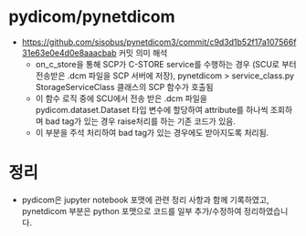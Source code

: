 # pydicom/pynetdicom 
* https://github.com/sisobus/pynetdicom3/commit/c9d3d1b52f17a107566f31e63e0e4d0e8aaacbab 커밋 의미 해석
  * on_c_store을 통해 SCP가 C-STORE service를 수행하는 경우 (SCU로 부터 전송받은 .dcm 파일을 SCP 서버에 저장), pynetdicom > service_class.py StorageServiceClass 클래스의 SCP 함수가 호출됨
  * 이 함수 로직 중에 SCU에서 전송 받은 .dcm 파일을 pydicom.dataset.Dataset 타입 변수에 할당하여 attribute를 하나씩 조회하며 bad tag가 있는 경우 raise처리를 하는 기존 코드가 있음.
  * 이 부분을 주석 처리하여 bad tag가 있는 경우에도 받아지도록 처리됨.
# 정리
 * pydicom은 jupyter notebook 포맷에 관련 정리 사항과 함께 기록하였고, pynetdicom 부분은 python 포맷으로 코드를 일부 추가/수정하여 정리하였습니다. 
